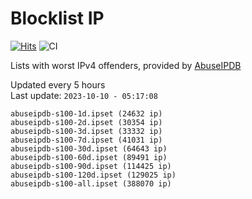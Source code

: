 # Blocklist IP

[![Hits](https://hits.seeyoufarm.com/api/count/incr/badge.svg?url=https%3A%2F%2Fgithub.com%2Fborestad%2Fblocklist-ip%2F&count_bg=%2379C83D&title_bg=%23555555&icon=&icon_color=%23E7E7E7&title=hits&edge_flat=false)](https://hits.seeyoufarm.com)  ![CI](https://img.shields.io/github/workflow/status/borestad/blocklist-ip/CI?style=flat-square)

Lists with worst IPv4 offenders, provided by [AbuseIPDB](https://www.abuseipdb.com/)

<!-- FOOTER-PLACEHOLDER -->
Updated every 5 hours<br>
Last update: `2023-10-10 - 05:17:08`
```
abuseipdb-s100-1d.ipset (24632 ip)
abuseipdb-s100-2d.ipset (30354 ip)
abuseipdb-s100-3d.ipset (33332 ip)
abuseipdb-s100-7d.ipset (41031 ip)
abuseipdb-s100-30d.ipset (64643 ip)
abuseipdb-s100-60d.ipset (89491 ip)
abuseipdb-s100-90d.ipset (114425 ip)
abuseipdb-s100-120d.ipset (129025 ip)
abuseipdb-s100-all.ipset (388070 ip)
```
